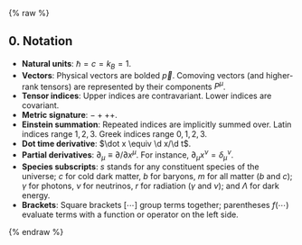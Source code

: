 {% raw %} 

<section markdown="1">

## 0. Notation
 
- **Natural units**: $\hbar = c = k_B = 1$. 
- **Vectors**: Physical vectors are bolded $\vec p$. Comoving vectors (and higher-rank tensors) are represented by their components $P^\mu$.
- **Tensor indices**: Upper indices are contravariant. Lower indices are covariant.
- **Metric signature**: $- + + +$.
- **Einstein summation**: Repeated indices are implicitly summed over. Latin indices range $1,2,3$. Greek indices range $0,1,2,3$.
- **Dot time derivative**: $\dot x \equiv \d x/\d t$.
- **Partial derivatives**: $\partial_\mu \equiv \partial/\partial x^\mu$. For instance, $\partial_\mu x^\nu = \delta_\mu^\nu$.
- **Species subscripts**: $s$ stands for any constituent species of the universe; $c$ for cold dark matter, $b$ for baryons, $m$ for all matter ($b$ and $c$); $\gamma$ for photons, $\nu$ for neutrinos, $r$ for radiation ($\gamma$ and $\nu$); and $\Lambda$ for dark energy.
- **Brackets**: Square brackets $[\cdots]$ group terms together; parentheses $f(\cdots)$ evaluate terms with a function or operator on the left side.

</section>

{% endraw %}
